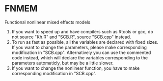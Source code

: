 # FNMEM
Functional nonlinear mixed effects models

 1. If you want to speed up and have compilers such as Rtools or gcc, do not source "Kh.R" and "SCB.R", source "SCB.cpp" instead.
 2. To run as fast as possible, all the variables are declared with fixed sizes. If you want to change the parameters,
    please make corresponding modification in "SCB.cpp". Alternatively you can use the commented code instead, which will declare
    the variables corresponding to the parameters automaticly, but may be a little slower.
 3. If you want to change the nonlinear function, you have to make corresponding modification in "SCB.cpp".
